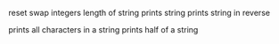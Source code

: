 reset
swap integers
length of string
prints string
prints string in reverse

prints all characters in a string
prints half of a string

